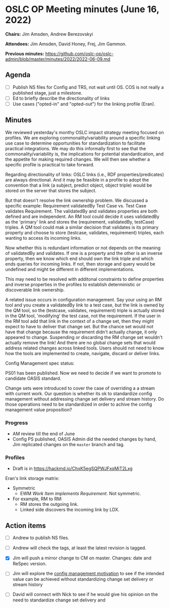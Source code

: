 # OSLC OP Meeting minutes (June 16, 2022)

**Chairs:** Jim Amsden, Andrew Berezovskyi

**Attendees:** Jim Amsden, David Honey, Frej, Jim Gammon.

**Previous minutes:** https://github.com/oslc-op/oslc-admin/blob/master/minutes/2022/2022-06-09.md 

## Agenda

- [ ] Publish NS files for Config and TRS, not wait until OS. COS is not really a published stage, just a milestone.
- [ ] Ed to briefly describe the directionality of links
- [ ] Use cases ("opted-in" and "opted-out") for the linking profile (Eran). 

## Minutes

We reviewed yesterday's monthy OSLC impact strategy meeting focused on profiles. We are exploring commonality/variability around a specific linking use case to determine opportunities for standardization to facilitate practical integrations. We may do this informally first to see that the commonality/variability is, the implications for potential standardication, and the appetite for making required changes. We will then see whether a specific profile is practical to take forward.

Regarding directionality of links: OSLC links (i.e., RDF properties/predicates) are always directional. And it may be feasible in a profile to adopt the convention that a link (a subject, predict object, object triple) would be stored on the server that stores the subject. 

But that doesn't resolve the link ownership problem. We discussed a specific example: Requirement validatedBy Test Case vs. Test Case validates Requirement. The validatedBy and validates properties are both defined and are independent. An RM tool could decide it uses validatedBy as the 'primary' link and stores the (requirement, validatedBy, testCase) triples. A QM tool could mak a similar decision that validates is its primary property and choose to store (testcase, validates, requirement) triples, each wanting to access its incoming links. 

Now whether this is redundant information or not depends on the meaning of validatedBy and validates. If one is a property and the other is an inverse property, then we know which end should own the link triple and which ends queries for incoming links. If not, then storage and query would be undefined and might be different in different implementations. 

This may need to be resolved with additonal constraints to define properties and inverse properties in the profiles to establish deterministic or discoverable link ownership.

A related issue occurs in configuration management. Say your using an RM tool and you create a validatedBy link to a test case, but the link is owned by the QM tool, so the (testcase, validates, requirement) triple is actually  stored in the QM tool, 'modifying' the test case, not the requirement. If the user in the RM tool add that link in the context of a change set, then they might expect to have to deliver that change set. But the chance set would not have that change because the requirement didn't actually change, it only appeared to change. Suspending or discarding the RM change set wouldn't actually remove the link! And there are no global change sets that would address related changes across linked tools. Users should not need to know how the tools are implemented to create, navigate, discard or deliver links.

Config Management spec status:

PS01 has been published. Now we need to decide if we want to promote to candidate OASIS standard. 

Change sets were introduced to cover the case of overriding a a stream with current work. Our question is whether its ok to standardize config management without addressing change set delivery and stream history. Do those operations need to be standardized in order to achive the config management value proposition? 


### Progress

- AM review till the end of June
- Config PS published, OASIS Admin did the needed changes by hand, Jim replicated changes on the `master` branch and tag.


### Profiles

- Draft is in https://hackmd.io/ChxK5egSQPWJFxqMiT2Lxg

Eran's link storage matrix:

- Symmetric
    - EWM *Work Item implements Requirement*. Not symmetric.
- For example, RM to RM:
    - RM stores the outgoing link.
    - Linked side discovers the incoming link by LDX.

## Action items

- [ ] Andrew to publish NS files.
- [ ] Andrew will check the tags, at least the latest revision is tagged.
- [x] Jim will push a mirror change to CM on master. Changes: date and ReSpec version.
- [ ] Jim will explore the [config management motivation](https://docs.oasis-open-projects.org/oslc-op/config-primer/v1.0/pn01/config-primer.html) to see if the intended value can be achieved without standardizing change set delivery or stream history
- [ ] David will connect with Nick to see if he would give his opinion on the need to standardize change set delivery and


